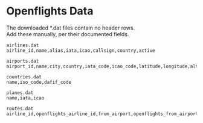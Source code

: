 # Openflights Data

The downloaded *.dat files contain no header rows.  
Add these manually, per their documented fields.

```
airlines.dat
airline_id,name,alias,iata,icao,callsign,country,active

airports.dat
airport_id,name,city,country,iata_code,icao_code,latitude,longitude,altitude,timezone_num,dst,timezone_code,type,source

countries.dat
name,iso_code,dafif_code

planes.dat
name,iata,icao

routes.dat
airline_id,openflights_airline_id,from_airport,openflights_from_airport,to_airport,openflights_to_airport,x,codeshare,equipment
```
